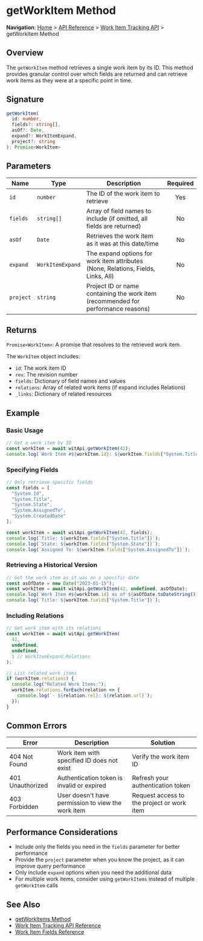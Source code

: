 # getWorkItem Method

**Navigation**: [Home](../../../index.md) > [API Reference](../../index.md) > [Work Item Tracking API](../README.md) > getWorkItem Method

## Overview

The `getWorkItem` method retrieves a single work item by its ID. This method provides granular control over which fields are returned and can retrieve work items as they were at a specific point in time.

## Signature

```typescript
getWorkItem(
  id: number,
  fields?: string[],
  asOf?: Date,
  expand?: WorkItemExpand,
  project?: string
): Promise<WorkItem>
```

## Parameters

| Name | Type | Description | Required |
|------|------|-------------|:--------:|
| `id` | `number` | The ID of the work item to retrieve | Yes |
| `fields` | `string[]` | Array of field names to include (if omitted, all fields are returned) | No |
| `asOf` | `Date` | Retrieves the work item as it was at this date/time | No |
| `expand` | `WorkItemExpand` | The expand options for work item attributes (None, Relations, Fields, Links, All) | No |
| `project` | `string` | Project ID or name containing the work item (recommended for performance reasons) | No |

## Returns

`Promise<WorkItem>`: A promise that resolves to the retrieved work item.

The `WorkItem` object includes:

- `id`: The work item ID
- `rev`: The revision number
- `fields`: Dictionary of field names and values
- `relations`: Array of related work items (if expand includes Relations)
- `_links`: Dictionary of related resources

## Example

### Basic Usage

```typescript
// Get a work item by ID
const workItem = await witApi.getWorkItem(42);
console.log(`Work Item #${workItem.id}: ${workItem.fields["System.Title"]}`);
```

### Specifying Fields

```typescript
// Only retrieve specific fields
const fields = [
  "System.Id",
  "System.Title", 
  "System.State", 
  "System.AssignedTo", 
  "System.CreatedDate"
];

const workItem = await witApi.getWorkItem(42, fields);
console.log(`Title: ${workItem.fields["System.Title"]}`);
console.log(`State: ${workItem.fields["System.State"]}`);
console.log(`Assigned To: ${workItem.fields["System.AssignedTo"]}`);
```

### Retrieving a Historical Version

```typescript
// Get the work item as it was on a specific date
const asOfDate = new Date("2023-01-15");
const workItem = await witApi.getWorkItem(42, undefined, asOfDate);
console.log(`Work Item #${workItem.id} as of ${asOfDate.toDateString()}`);
console.log(`Title: ${workItem.fields["System.Title"]}`);
```

### Including Relations

```typescript
// Get work item with its relations
const workItem = await witApi.getWorkItem(
  42, 
  undefined, 
  undefined, 
  1 // WorkItemExpand.Relations
);

// List related work items
if (workItem.relations) {
  console.log("Related Work Items:");
  workItem.relations.forEach(relation => {
    console.log(`- ${relation.rel}: ${relation.url}`);
  });
}
```

## Common Errors

| Error | Description | Solution |
|-------|-------------|----------|
| 404 Not Found | Work item with specified ID does not exist | Verify the work item ID |
| 401 Unauthorized | Authentication token is invalid or expired | Refresh your authentication token |
| 403 Forbidden | User doesn't have permission to view the work item | Request access to the project or work item |

## Performance Considerations

- Include only the fields you need in the `fields` parameter for better performance
- Provide the `project` parameter when you know the project, as it can improve query performance
- Only include `expand` options when you need the additional data
- For multiple work items, consider using `getWorkItems` instead of multiple `getWorkItem` calls

## See Also

- [getWorkItems Method](./get-work-items.md)
- [Work Item Tracking API Reference](../work-item-tracking-api.md)
- [Work Item Fields Reference](https://learn.microsoft.com/en-us/azure/devops/boards/work-items/guidance/work-item-field) 